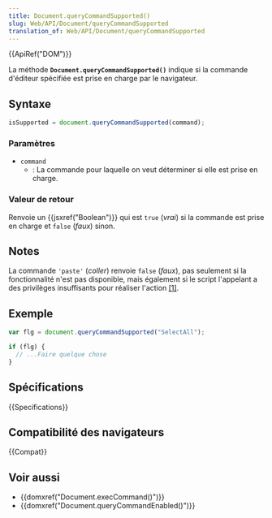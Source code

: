 ```yaml
---
title: Document.queryCommandSupported()
slug: Web/API/Document/queryCommandSupported
translation_of: Web/API/Document/queryCommandSupported
---
```


{{ApiRef("DOM")}}

La méthode **`Document.queryCommandSupported()`** indique si la commande d'éditeur spécifiée est prise en charge par le navigateur.

## Syntaxe

```js
isSupported = document.queryCommandSupported(command);
```

### Paramètres

- `command`
  - : La commande pour laquelle on veut déterminer si elle est prise en charge.

### Valeur de retour

Renvoie un {{jsxref("Boolean")}} qui est `true` (_vrai_) si la commande est prise en charge et `false` (_faux_) sinon.

## Notes

La commande `'paste'` (_coller_) renvoie `false` (_faux_), pas seulement si la fonctionnalité n'est pas disponible, mais également si le script l'appelant a des privilèges insuffisants pour réaliser l'action [\[1\]](#note1).

## Exemple

```js
var flg = document.queryCommandSupported("SelectAll");

if (flg) {
  // ...Faire quelque chose
}
```

## Spécifications

{{Specifications}}

## Compatibilité des navigateurs

{{Compat}}

## Voir aussi

- {{domxref("Document.execCommand()")}}
- {{domxref("Document.queryCommandEnabled()")}}
